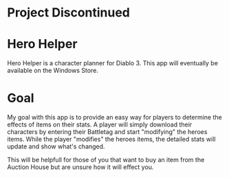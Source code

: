 Project Discontinued
====================

Hero Helper
===========
Hero Helper is a character planner for Diablo 3.
This app will eventually be available on the Windows Store.


Goal
====
My goal with this app is to provide an easy way for players to determine the effects of items on their stats.
A player will simply download their characters by entering their Battletag and start "modifying" the heroes items.
While the player "modifies" the heroes items, the detailed stats will update and show what's changed.

This will be helpfull for those of you that want to buy an item from the Auction House but are
unsure how it will effect you.
